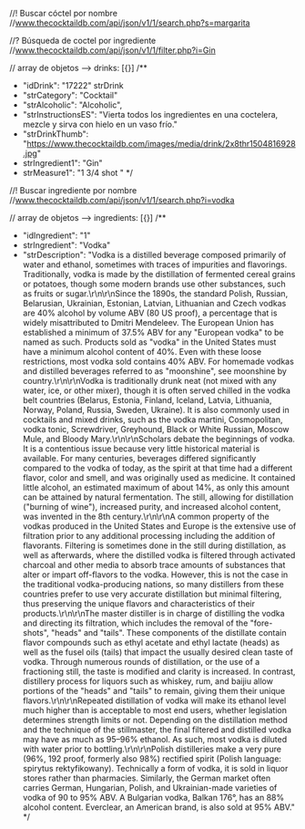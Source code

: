 //! Buscar cóctel por nombre
//www.thecocktaildb.com/api/json/v1/1/search.php?s=margarita

//? Búsqueda de coctel por ingrediente
//www.thecocktaildb.com/api/json/v1/1/filter.php?i=Gin

// array de objetos --> drinks: [{}]
/\*\*

- "idDrink": "17222"
  strDrink
- "strCategory": "Cocktail"
- "strAlcoholic": "Alcoholic",
- "strInstructionsES": "Vierta todos los ingredientes en una coctelera, mezcle y sirva con hielo en un vaso frío."
- "strDrinkThumb": "https://www.thecocktaildb.com/images/media/drink/2x8thr1504816928.jpg"
- strIngredient1": "Gin"
- strMeasure1": "1 3/4 shot "
  \*/

//! Buscar ingrediente por nombre
//www.thecocktaildb.com/api/json/v1/1/search.php?i=vodka

// array de objetos --> ingredients: [{}]
/\*\*

- "idIngredient": "1"
- strIngredient": "Vodka"
- "strDescription": "Vodka is a distilled beverage composed primarily of water and ethanol, sometimes with traces of impurities and flavorings. Traditionally, vodka is made by the distillation of fermented cereal grains or potatoes, though some modern brands use other substances, such as fruits or sugar.\r\n\r\nSince the 1890s, the standard Polish, Russian, Belarusian, Ukrainian, Estonian, Latvian, Lithuanian and Czech vodkas are 40% alcohol by volume ABV (80 US proof), a percentage that is widely misattributed to Dmitri Mendeleev. The European Union has established a minimum of 37.5% ABV for any \"European vodka\" to be named as such. Products sold as \"vodka\" in the United States must have a minimum alcohol content of 40%. Even with these loose restrictions, most vodka sold contains 40% ABV. For homemade vodkas and distilled beverages referred to as \"moonshine\", see moonshine by country.\r\n\r\nVodka is traditionally drunk neat (not mixed with any water, ice, or other mixer), though it is often served chilled in the vodka belt countries (Belarus, Estonia, Finland, Iceland, Latvia, Lithuania, Norway, Poland, Russia, Sweden, Ukraine). It is also commonly used in cocktails and mixed drinks, such as the vodka martini, Cosmopolitan, vodka tonic, Screwdriver, Greyhound, Black or White Russian, Moscow Mule, and Bloody Mary.\r\n\r\nScholars debate the beginnings of vodka. It is a contentious issue because very little historical material is available. For many centuries, beverages differed significantly compared to the vodka of today, as the spirit at that time had a different flavor, color and smell, and was originally used as medicine. It contained little alcohol, an estimated maximum of about 14%, as only this amount can be attained by natural fermentation. The still, allowing for distillation (\"burning of wine\"), increased purity, and increased alcohol content, was invented in the 8th century.\r\n\r\nA common property of the vodkas produced in the United States and Europe is the extensive use of filtration prior to any additional processing including the addition of flavorants. Filtering is sometimes done in the still during distillation, as well as afterwards, where the distilled vodka is filtered through activated charcoal and other media to absorb trace amounts of substances that alter or impart off-flavors to the vodka. However, this is not the case in the traditional vodka-producing nations, so many distillers from these countries prefer to use very accurate distillation but minimal filtering, thus preserving the unique flavors and characteristics of their products.\r\n\r\nThe master distiller is in charge of distilling the vodka and directing its filtration, which includes the removal of the \"fore-shots\", \"heads\" and \"tails\". These components of the distillate contain flavor compounds such as ethyl acetate and ethyl lactate (heads) as well as the fusel oils (tails) that impact the usually desired clean taste of vodka. Through numerous rounds of distillation, or the use of a fractioning still, the taste is modified and clarity is increased. In contrast, distillery process for liquors such as whiskey, rum, and baijiu allow portions of the \"heads\" and \"tails\" to remain, giving them their unique flavors.\r\n\r\nRepeated distillation of vodka will make its ethanol level much higher than is acceptable to most end users, whether legislation determines strength limits or not. Depending on the distillation method and the technique of the stillmaster, the final filtered and distilled vodka may have as much as 95–96% ethanol. As such, most vodka is diluted with water prior to bottling.\r\n\r\nPolish distilleries make a very pure (96%, 192 proof, formerly also 98%) rectified spirit (Polish language: spirytus rektyfikowany). Technically a form of vodka, it is sold in liquor stores rather than pharmacies. Similarly, the German market often carries German, Hungarian, Polish, and Ukrainian-made varieties of vodka of 90 to 95% ABV. A Bulgarian vodka, Balkan 176°, has an 88% alcohol content. Everclear, an American brand, is also sold at 95% ABV."
  \*/
